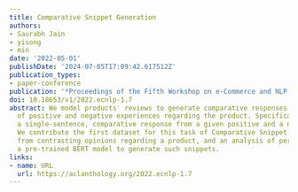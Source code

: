```yaml
---
title: Comparative Snippet Generation
authors:
- Saurabh Jain
- yisong
- min
date: '2022-05-01'
publishDate: '2024-07-05T17:09:42.617512Z'
publication_types:
- paper-conference
publication: '*Proceedings of the Fifth Workshop on e-Commerce and NLP (ECNLP 5)*'
doi: 10.18653/v1/2022.ecnlp-1.7
abstract: We model products′ reviews to generate comparative responses consisting
  of positive and negative experiences regarding the product. Specifically, we generate
  a single-sentence, comparative response from a given positive and a negative opinion.
  We contribute the first dataset for this task of Comparative Snippet Generation
  from contrasting opinions regarding a product, and an analysis of performance of
  a pre-trained BERT model to generate such snippets.
links:
- name: URL
  url: https://aclanthology.org/2022.ecnlp-1.7
---
```


